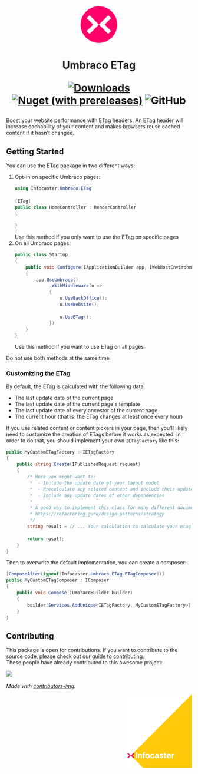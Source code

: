 <h3 align="center">
<img height="100" src="https://raw.githubusercontent.com/Infocaster/.github/main/assets/infocaster_nuget_pink.svg">
</h3>

<h1 align="center">
Umbraco ETag

[![Downloads](https://img.shields.io/nuget/dt/Infocaster.Umbraco.ETag?color=ff0069)](https://www.nuget.org/packages/Infocaster.Umbraco.ETag/)
[![Nuget (with prereleases)](https://img.shields.io/nuget/vpre/Infocaster.Umbraco.ETag?color=ffc800)](https://www.nuget.org/packages/Infocaster.Umbraco.ETag/)
![GitHub](https://img.shields.io/github/license/Infocaster/Infocaster.Umbraco.ETag?color=ff0069)

</h1>

Boost your website performance with ETag headers. An ETag header will increase cachability of your content and makes browsers reuse cached content if it hasn't changed.

## Getting Started
You can use the ETag package in two different ways:

1) Opt-in on specific Umbraco pages:
   ```csharp
   using Infocaster.Umbraco.ETag

   [ETag]
   public class HomeController : RenderController
   {
	   
   }
   ```
   Use this method if you only want to use the ETag on specific pages
2) On all Umbraco pages:
   ```csharp
   public class Startup
   {
	   public void Configure(IApplicationBuilder app, IWebHostEnvironment env)
       {
		   app.UseUmbraco()
                .WithMiddleware(u =>
                {
                    u.UseBackOffice();
                    u.UseWebsite();

                    u.UseETag();
                })
	   }
   }
   ```
   Use this method if you want to use ETag on all pages

Do not use both methods at the same time

### Customizing the ETag
By default, the ETag is calculated with the following data:
 - The last update date of the current page
 - The last update date of the current page's template
 - The last update date of every ancestor of the current page
 - The current hour (that is: the ETag changes at least once every hour)

If you use related content or content pickers in your page, then you'll likely need to customize the creation of ETags before it works as expected. In order to do that, you should implement your own `IETagFactory` like this:
```csharp
public MyCustomETagFactory : IETagFactory
{
    public string Create(IPublishedRequest request)
    {
        /* Here you might want to:
         *  - Include the update date of your layout model
         *  - Precalculate any related content and include their update dates
         *  - Include any update dates of other dependencies
         *
         * A good way to implement this class for many different document types is by using a strategy pattern:
         * https://refactoring.guru/design-patterns/strategy
         */
        string result = // ... Your calculation to calculate your etag

        return result;
    }
}
```

Then to overwrite the default implementation, you can create a composer:
```csharp
[ComposeAfter(typeof(Infocaster.Umbraco.ETag.ETagComposer))]
public MyCustomETagComposer : IComposer
{
    public void Compose(IUmbracoBuilder builder)
    {
        builder.Services.AddUnique<IETagFactory, MyCustomETagFactory>();
    }
}
```

## Contributing
This package is open for contributions. If you want to contribute to the source code, please check out our [guide to contributing](/docs/CONTRIBUTING.md).  
These people have already contributed to this awesome project:

<a href="https://github.com/Infocaster/ETag/graphs/contributors">
<img src="https://contrib.rocks/image?repo=Infocaster/ETag" />
</a>

*Made with [contributors-img](https://contrib.rocks).*

<a href="https://infocaster.net">
<img align="right" height="200" src="https://raw.githubusercontent.com/Infocaster/.github/main/assets/Infocaster_Corner.png?raw=true">
</a>
